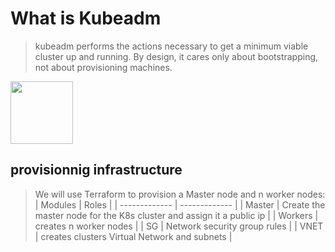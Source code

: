 # What is Kubeadm
> kubeadm performs the actions necessary to get a minimum viable cluster up and running. 
>By design, it cares only about bootstrapping, not about provisioning machines.
<img src="https://d33wubrfki0l68.cloudfront.net/e4a8ddb49f07de8b2c2dbbfc7c9bedcfe0816701/600b1/images/kubeadm-stacked-color.png" width="100" height="100" />

## provisionnig infrastructure
> We will use Terraform to provision a Master node and n worker nodes:
| Modules  | Roles | 
| ------------- | ------------- |
| Master | Create the master node for the K8s cluster and assign it a public ip |
| Workers  | creates n worker nodes |
| SG | Network security group rules | 
| VNET | creates clusters Virtual Network and subnets |
